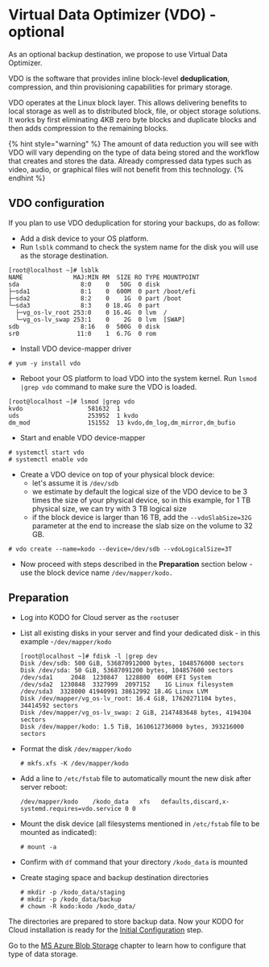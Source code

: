 # Virtual Data Optimizer \(VDO\) - optional

As an optional backup destination, we propose to use Virtual Data Optimizer. 

VDO is the software that provides inline block-level **deduplication**, compression, and thin provisioning capabilities for primary storage.

VDO operates at the Linux block layer. This allows delivering benefits to local storage as well as to distributed block, file, or object storage solutions. It works by first eliminating 4KB zero byte blocks and duplicate blocks and then adds compression to the remaining blocks.

{% hint style="warning" %}
The amount of data reduction you will see with VDO will vary depending on the type of data being stored and the workflow that creates and stores the data. Already compressed data types such as video, audio, or graphical files will not benefit from this technology. 
{% endhint %}

## VDO configuration

 If you plan to use VDO deduplication for storing your backups, do as follow: 

* Add a disk device to your OS platform. 
* Run `lsblk` command to check the system name for the disk you will use as the storage destination.  

```text
[root@localhost ~]# lsblk
NAME              MAJ:MIN RM  SIZE RO TYPE MOUNTPOINT
sda                 8:0    0   50G  0 disk
├─sda1              8:1    0  600M  0 part /boot/efi
├─sda2              8:2    0    1G  0 part /boot
└─sda3              8:3    0 18.4G  0 part
  ├─vg_os-lv_root 253:0    0 16.4G  0 lvm  /
  └─vg_os-lv_swap 253:1    0    2G  0 lvm  [SWAP]
sdb                 8:16   0  500G  0 disk
sr0                11:0    1  6.7G  0 rom
```

* Install VDO device-mapper driver

```text
# yum -y install vdo
```

* Reboot your OS platform to load VDO into the system kernel. Run `lsmod |grep vdo` command to make sure the VDO is loaded. 

```text
[root@localhost ~]# lsmod |grep vdo
kvdo                  581632  1
uds                   253952  1 kvdo
dm_mod                151552  13 kvdo,dm_log,dm_mirror,dm_bufio
```

* Start and enable VDO device-mapper

```text
# systemctl start vdo
# systemctl enable vdo
```

* Create a VDO device on top of your physical block device:
  * let's assume it is `/dev/sdb`
  * we estimate by default the logical size of the VDO device to be 3 times the size of your physical device, so in this example, for 1 TB physical size, we can try with 3 TB logical size
  * if the block device is larger than 16 TB, add the `--vdoSlabSize=32G` parameter at the end to increase the slab size on the volume to 32 GB.

```text
# vdo create --name=kodo --device=/dev/sdb --vdoLogicalSize=3T
```

* Now proceed with steps described in the **Preparation** section below - use the block device name `/dev/mapper/kodo.`

## Preparation

* Log into KODO for Cloud server as the `root`user
* List all existing disks in your server and find your dedicated disk - in this example -`/dev/mapper/kodo`

  ```text
  [root@localhost ~]# fdisk -l |grep dev
  Disk /dev/sdb: 500 GiB, 536870912000 bytes, 1048576000 sectors
  Disk /dev/sda: 50 GiB, 53687091200 bytes, 104857600 sectors
  /dev/sda1     2048  1230847  1228800  600M EFI System
  /dev/sda2  1230848  3327999  2097152    1G Linux filesystem
  /dev/sda3  3328000 41940991 38612992 18.4G Linux LVM
  Disk /dev/mapper/vg_os-lv_root: 16.4 GiB, 17620271104 bytes, 34414592 sectors
  Disk /dev/mapper/vg_os-lv_swap: 2 GiB, 2147483648 bytes, 4194304 sectors
  Disk /dev/mapper/kodo: 1.5 TiB, 1610612736000 bytes, 393216000 sectors
  ```

* Format the disk `/dev/mapper/kodo`

  ```text
  # mkfs.xfs -K /dev/mapper/kodo
  ```

* Add a line to `/etc/fstab` file to automatically mount the new disk after server reboot:

  ```text
  /dev/mapper/kodo    /kodo_data   xfs   defaults,discard,x-systemd.requires=vdo.service 0 0
  ```

* Mount the disk device \(all filesystems mentioned in `/etc/fstab` file to be mounted as indicated\): 

  ```text
  # mount -a
  ```

* Confirm with `df` command that your directory `/kodo_data` is mounted
* Create staging space and backup destination directories

  ```text
  # mkdir -p /kodo_data/staging
  # mkdir -p /kodo_data/backup
  # chown -R kodo:kodo /kodo_data/
  ```

The directories are prepared to store backup data. Now your KODO for Cloud installation is ready for the [Initial Configuration](https://storware.gitbook.io/kodo-for-cloud-office365/deployment/initial-configuration) step.

Go to the [MS Azure Blob Storage](https://storware.gitbook.io/kodo-for-cloud-office365/deployment/backup-destinations/microsoft-azure-blob-storage) chapter to learn how to configure that type of data storage.

